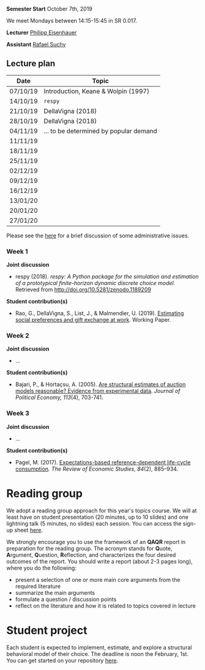 
**Semester Start** October 7th, 2019

We meet Mondays between 14:15-15:45 in SR 0.017.

**Lecturer** [Philipp Eisenhauer](https://eisenhauer.io)

**Assistant** [Rafael Suchy](https://github.com/rafaelsuchy)

## Lecture plan

| Date      | Topic                                                  |
| ----------| ------------------------------------------------------ |
| 07/10/19  | Introduction, Keane & Wolpin (1997)                    |
| 14/10/19  | `respy`                                                |
| 21/10/19  | DellaVigna (2018)                                      |
| 28/10/19  | DellaVigna (2018)                                      |
| 04/11/19  | ... to be determined by popular demand                 |
| 11/11/19  |                                                        |
| 18/11/19  |                                                        |
| 25/11/19  |                                                        |
| 02/12/19  |                                                        |
| 09/12/19  |                                                        |
| 16/12/19  |                                                        |
| 13/01/20  |                                                        |
| 20/01/20  |                                                        |
| 27/01/20  |                                                        |

Please see the [here](https://github.com/HumanCapitalAnalysis/structural-behavioral-economics/blob/master/iterations/bonn_ws_2019/00_course_overview.pdf) for a brief discussion of some administrative issues.

### Week 1

**Joint discussion**

* respy (2018). *respy: A Python package for the simulation and estimation of a prototypical finite-horizon dynamic discrete choice model.* Retrieved from http://doi.org/10.5281/zenodo.1189209

**Student contribution(s)**

* Rao, G., DellaVigna, S., List, J., & Malmendier, U. (2019). [Estimating social preferences and gift exchange at work](https://eml.berkeley.edu/~sdellavi/wp/SocialPreferencesWorkJun19.pdf). Working Paper.

### Week 2

**Joint discussion**

* ...

**Student contribution(s)**

* Bajari, P., & Hortaçsu, A. (2005). [Are structural estimates of auction models reasonable? Evidence from experimental data](http://citeseerx.ist.psu.edu/viewdoc/download?doi=10.1.1.467.2342&rep=rep1&type=pdf). *Journal of Political Economy, 113*(4), 703-741.

### Week 3

**Joint discussion**

* ...

**Student contribution(s)**

* Pagel, M. (2017). [Expectations-based reference-dependent life-cycle consumption](https://watermark.silverchair.com/rdx003.pdf?token=AQECAHi208BE49Ooan9kkhW_Ercy7Dm3ZL_9Cf3qfKAc485ysgAAAmYwggJiBgkqhkiG9w0BBwagggJTMIICTwIBADCCAkgGCSqGSIb3DQEHATAeBglghkgBZQMEAS4wEQQMmT4dMA8uLvBs5MEEAgEQgIICGSgWXjiImQV2dj6suQB998NlUQ2GdYapPicFl9UItRaMhR26bGXiYRhPgyOevvoOnUW6Keh6S5EvmX-WleBARwLf-AKrkt_NxHOngbXZI2MLnZzE1KMaiCfE1WoPm429d2D1ja-hxOR0kGYchpUeoSZyuV5e0qK1eUa5Kxy05IQEJx1g1AW30Uv_Ceuzehufp495kTFfPtzzMf7b78w2igYBWwIB2lBSMqgvAlKgOQ_BgKDCDv_NAUJqk0tYQPwjlv_pE1x0mc8Q0NLuAnuEMW9UILjYm-862hnBomW6WMaGNyPLkjaG2m5UK9x-AiBaAfot6SINDfJI2fzzsnRANR19QR2hhc357A1mgbL4ovSRaLsGAJN7g9pytbQ2tUq-nFCRyMxZSwIlmdp87axHUMb4-LNHb7CKzUPzL7QVHYtoMDRZ53bGDICB6jR_beihldFGry-22BcnaGZ1H2kql9arUVxH0Xi__F4NHelq9RCb0LTTiyEk_E0v6CMddx4GvKt4srBcjjRpwveKer_PdTAl-QCqaGCJN0xYg5KVO7_ZkmD59WfaGrXVj5FBH_Pyxk5pchDR8GhsUh9TzQbg0_-eYHY1i8zZs41GKTecTsVU-FJH5oXew5FCYjFvspes7Jf1Y6wke4O0tNerEy-Gb8etTpMadhvbFaps-vVp7IDf5ct_pZCXBsz69Y0vRuDvHxMTW2KktFCh_g). *The Review of Economic Studies, 84*(2), 885–934.

# Reading group

We adopt a reading group approach for this year's topics course. We will at least have on student presentation (20 minutes, up to 10 slides) and one lightning talk (5 minutes, no slides) each session. You can access the sign-up sheet [here](https://docs.google.com/spreadsheets/d/1bwus9EM5MYBmIk9RZQ8_t04MOpBmDta_kDMGuRIjvCg/edit?usp=sharing).

We strongly encourage you to use the framework of an **QAQR** report in preparation for the reading group. The acronym stands for **Q**uote, **A**rgument, **Q**uestion, **R**eflection, and characterizes the four desired outcomes of the report. You should write a report (about 2-3 pages long), where you do the following:

- present a selection of one or more main core arguments from the required literature
- summarize the main arguments
- formulate a question / discussion points
- reflect on the literature and how it is related to topics covered in lecture

# Student project

Each student is expected to implement, estimate, and explore a structural behavioral model of their choice. The deadline is noon the February, 1st. You can get started on your repository [here](https://classroom.github.com/g/m2wprg0W).
